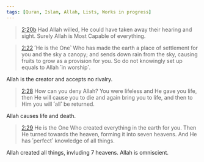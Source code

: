 ```yaml
--- 
tags: [Quran, Islam, Allah, Lists, Works in progress]
---
```

> [2:20b](https://quran.com/2/20) Had Allah willed, He could have taken away their hearing and sight. Surely Allah is Most Capable of everything.

> [2:22](https://quran.com/2/22) ˹He is the One˺ Who has made the earth a place of settlement for you and the sky a canopy; and sends down rain from the sky, causing fruits to grow as a provision for you. So do not knowingly set up equals to Allah ˹in worship˺.

Allah is the creator and accepts no rivalry.

> [2:28](https://quran.com/2/28) How can you deny Allah? You were lifeless and He gave you life, then He will cause you to die and again bring you to life, and then to Him you will ˹all˺ be returned.

Allah causes life and death.

> [2:29](https://quran.com/2/29) He is the One Who created everything in the earth for you. Then He turned towards the heaven, forming it into seven heavens. And He has ˹perfect˺ knowledge of all things.

Allah created all things, invluding 7 heavens. Allah is omniscient.

